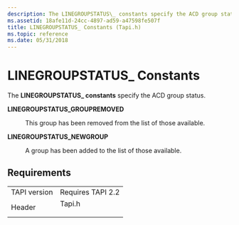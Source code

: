 ```yaml
---
description: The LINEGROUPSTATUS\_ constants specify the ACD group status.
ms.assetid: 18afe11d-24cc-4897-ad59-a47598fe507f
title: LINEGROUPSTATUS_ Constants (Tapi.h)
ms.topic: reference
ms.date: 05/31/2018
---
```


# LINEGROUPSTATUS\_ Constants

The **LINEGROUPSTATUS\_ constants** specify the ACD group status.

<dl> <dt>

<span id="LINEGROUPSTATUS_GROUPREMOVED"></span><span id="linegroupstatus_groupremoved"></span>**LINEGROUPSTATUS\_GROUPREMOVED**
</dt> <dd> <dl> <dt>



This group has been removed from the list of those available.


</dt> </dl> </dd> <dt>

<span id="LINEGROUPSTATUS_NEWGROUP"></span><span id="linegroupstatus_newgroup"></span>**LINEGROUPSTATUS\_NEWGROUP**
</dt> <dd> <dl> <dt>



A group has been added to the list of those available.


</dt> </dl> </dd> </dl>

## Requirements



|                         |                                                                                   |
|-------------------------|-----------------------------------------------------------------------------------|
| TAPI version<br/> | Requires TAPI 2.2<br/>                                                      |
| Header<br/>       | <dl> <dt>Tapi.h</dt> </dl> |



 

 




